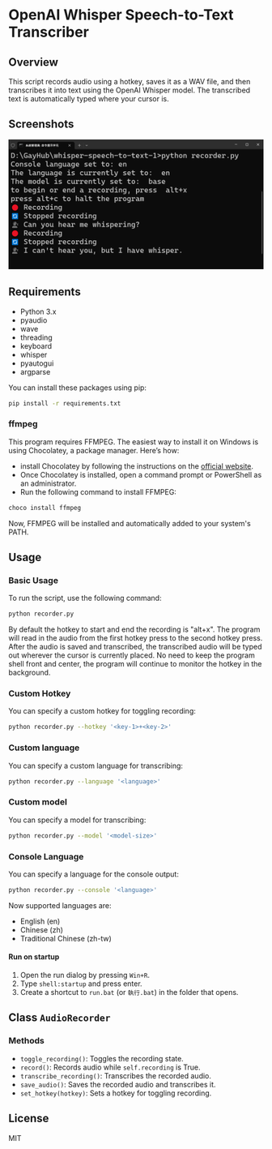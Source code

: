 <!-- @format -->

# OpenAI Whisper Speech-to-Text Transcriber

## Overview

This script records audio using a hotkey, saves it as a WAV file, and then transcribes it into text using the OpenAI Whisper model. The transcribed text is automatically typed where your cursor is.

## Screenshots

![Screenshot](screenshot.png)

## Requirements

- Python 3.x
- pyaudio
- wave
- threading
- keyboard
- whisper
- pyautogui
- argparse

You can install these packages using pip:

```bash
pip install -r requirements.txt
```

### ffmpeg

This program requires FFMPEG. The easiest way to install it on Windows is using Chocolatey, a package manager. Here’s how:

- install Chocolatey by following the instructions on the [official website](https://chocolatey.org/install).
- Once Chocolatey is installed, open a command prompt or PowerShell as an administrator.
- Run the following command to install FFMPEG:

```bash
choco install ffmpeg
```

Now, FFMPEG will be installed and automatically added to your system's PATH.

## Usage

### Basic Usage

To run the script, use the following command:

```bash
python recorder.py
```

By default the hotkey to start and end the recording is "alt+x". The program will read in the audio from the first hotkey press to the second hotkey press. After the audio is saved and transcribed, the transcribed audio will be typed out wherever the cursor is currently placed. No need to keep the program shell front and center, the program will continue to monitor the hotkey in the background.

### Custom Hotkey

You can specify a custom hotkey for toggling recording:

```bash
python recorder.py --hotkey '<key-1>+<key-2>'
```

### Custom language

You can specify a custom language for transcribing:

```bash
python recorder.py --language '<language>'
```

### Custom model

You can specify a model for transcribing:

```bash
python recorder.py --model '<model-size>'
```

### Console Language

You can specify a language for the console output:

```bash
python recorder.py --console '<language>'
```

Now supported languages are:

- English (en)
- Chinese (zh)
- Traditional Chinese (zh-tw)
  
#### Run on startup

1. Open the run dialog by pressing `Win+R`.
2. Type `shell:startup` and press enter.
3. Create a shortcut to `run.bat` (or `執行.bat`) in the folder that opens.

## Class `AudioRecorder`

### Methods

- `toggle_recording()`: Toggles the recording state.
- `record()`: Records audio while `self.recording` is True.
- `transcribe_recording()`: Transcribes the recorded audio.
- `save_audio()`: Saves the recorded audio and transcribes it.
- `set_hotkey(hotkey)`: Sets a hotkey for toggling recording.

## License

MIT
